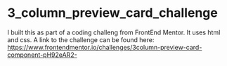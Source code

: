 # 3_column_preview_card_challenge

I built this as part of a coding challeng from FrontEnd Mentor. It uses html and css. A link to the challenge can be found here:
https://www.frontendmentor.io/challenges/3column-preview-card-component-pH92eAR2-
